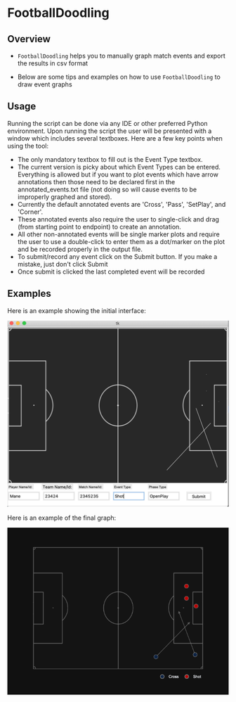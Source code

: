 # FootballDoodling

## Overview

* `FootballDoodling` helps you to manually graph match events and export the results in csv format

* Below are some tips and examples on how to use `FootballDoodling` to draw event graphs
  
## Usage

Running the script can be done via any IDE or other preferred Python environment. Upon running the script the user will be presented with
a window which includes several textboxes. Here are a few key points when using the tool:
- The only mandatory textbox to fill out is the Event Type textbox. 
- The current version is picky about which Event Types can be entered. Everything is allowed but if you want to plot events which have arrow 
  annotations then those need to be declared first in the annotated_events.txt file (not doing so will cause events to be improperly graphed and stored). 
- Currently the default annotated events are 'Cross', 'Pass', 'SetPlay', and 'Corner'. 
- These annotated events also require the user to single-click and drag (from starting point to endpoint) to create an annotation. 
- All other non-annotated events will be single marker plots and require the user to use a double-click to enter them as a dot/marker on the plot and be 
  recorded properly in the output file.  
- To submit/record any event click on the Submit button. If you make a mistake, just don't click Submit
- Once submit is clicked the last completed event will be recorded

## Examples

Here is an example showing the initial interface:

![Screenshot](Example.png)


Here is an example of the final graph:

![Screenshot](Example2.png)
